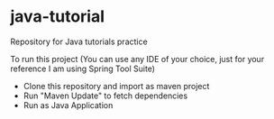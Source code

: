 # java-tutorial
Repository for Java tutorials practice 

To run this project (You can use any IDE of your choice, just for your reference I am using Spring Tool Suite)
  - Clone this repository and import as maven project 
  - Run "Maven Update" to fetch dependencies
  - Run as Java Application
  
